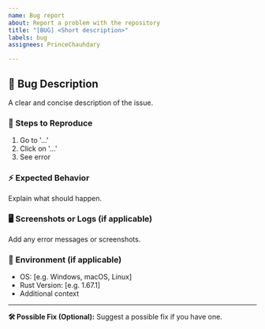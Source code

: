 ```yaml
---
name: Bug report
about: Report a problem with the repository
title: "[BUG] <Short description>"
labels: bug
assignees: PrinceChauhdary

---
```


## 🐞 Bug Description
A clear and concise description of the issue.

### 📌 Steps to Reproduce
1. Go to '...'
2. Click on '...'
3. See error

### ⚡ Expected Behavior
Explain what should happen.

### 🖥️ Screenshots or Logs (if applicable)
Add any error messages or screenshots.

### 📂 Environment (if applicable)
- OS: [e.g. Windows, macOS, Linux]
- Rust Version: [e.g. 1.67.1]
- Additional context

---
**🛠️ Possible Fix (Optional):** Suggest a possible fix if you have one.
